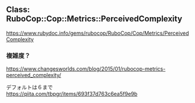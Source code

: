 ## Class: RuboCop::Cop::Metrics::PerceivedComplexity
https://www.rubydoc.info/gems/rubocop/RuboCop/Cop/Metrics/PerceivedComplexity

### 複雑度？
https://www.changesworlds.com/blog/2015/01/rubocop-metrics-perceived_complexity/

デフォルトは６まで  
https://qiita.com/tbpgr/items/693f37d763c6ea5f9e9b
